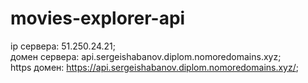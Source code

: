 # movies-explorer-api


ip сервера: 51.250.24.21;<br>
домен сервера: api.sergeishabanov.diplom.nomoredomains.xyz;<br>
https домен: https://api.sergeishabanov.diplom.nomoredomains.xyz/;
